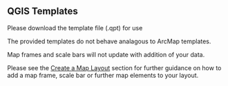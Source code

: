 ## QGIS Templates

Please download the template file (.qpt) for use 

The provided templates do not behave analagous to ArcMap templates. 

Map frames and scale bars will not update with addition of your data. 

Please see the [Create a Map Layout](create-layout.md) section for further guidance on how to add a map frame, scale bar or further map elements to your layout.
